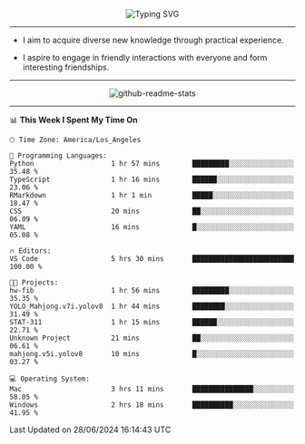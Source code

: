 <p align="center">
  <img src="https://readme-typing-svg.demolab.com?font=Fira+Code&weight=500&size=32&duration=2500&pause=1600&center=true&vCenter=true&random=false&width=1024&height=64&lines=Hi+there+%F0%9F%91%8B;I'm+delighted+you+could+make+it+here+%F0%9F%8E%89;I'm+Harry%2C+a+college+student+still+finding+my+way" alt="Typing SVG" />
</p>


---


- I aim to acquire diverse new knowledge through practical experience.

- I aspire to engage in friendly interactions with everyone and form interesting friendships.


---


<p align="center">
  <img src="https://github-readme-stats.vercel.app/api?username=Harry-Jing&show_icons=true" alt="github-readme-stats"/>
</p>


---

<!--START_SECTION:waka-->
📊 **This Week I Spent My Time On** 

```text
🕑︎ Time Zone: America/Los_Angeles

💬 Programming Languages: 
Python                   1 hr 57 mins        █████████░░░░░░░░░░░░░░░░   35.48 % 
TypeScript               1 hr 16 mins        ██████░░░░░░░░░░░░░░░░░░░   23.06 % 
RMarkdown                1 hr 1 min          █████░░░░░░░░░░░░░░░░░░░░   18.47 % 
CSS                      20 mins             ██░░░░░░░░░░░░░░░░░░░░░░░   06.09 % 
YAML                     16 mins             █░░░░░░░░░░░░░░░░░░░░░░░░   05.08 % 

🔥 Editors: 
VS Code                  5 hrs 30 mins       █████████████████████████   100.00 % 

🐱‍💻 Projects: 
hw-fib                   1 hr 56 mins        █████████░░░░░░░░░░░░░░░░   35.35 % 
YOLO_Mahjong.v7i.yolov8  1 hr 44 mins        ████████░░░░░░░░░░░░░░░░░   31.49 % 
STAT-311                 1 hr 15 mins        ██████░░░░░░░░░░░░░░░░░░░   22.71 % 
Unknown Project          21 mins             ██░░░░░░░░░░░░░░░░░░░░░░░   06.61 % 
mahjong.v5i.yolov8       10 mins             █░░░░░░░░░░░░░░░░░░░░░░░░   03.27 % 

💻 Operating System: 
Mac                      3 hrs 11 mins       ███████████████░░░░░░░░░░   58.05 % 
Windows                  2 hrs 18 mins       ██████████░░░░░░░░░░░░░░░   41.95 % 
```


 Last Updated on 28/06/2024 16:14:43 UTC
<!--END_SECTION:waka-->
